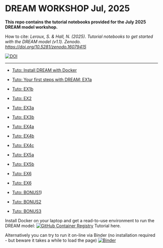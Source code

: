 # DREAM WORKSHOP Jul, 2025

**This repo contains the tutorial notebooks provided for the July 2025 DREAM model workshop.**

How to cite: _Leroux, S. & Hall, N. (2025). Tutorial notebooks to get started with the DREAM model (v1.1). Zenodo. https://doi.org/10.5281/zenodo.16079415_ 

[![DOI](https://zenodo.org/badge/1015640526.svg)](https://doi.org/10.5281/zenodo.16079162)

---

* [Tuto: Install DREAM with Docker](2025-07-15_Start-Docker-participants.md)

* [Tuto: Your first steps with DREAM: EX1a](2025-07-15_workshop-EX1a.ipynb)
* [Tuto: EX1b](2025-07-15_workshop-EX1b.ipynb)
* [Tuto: EX2](2025-07-15_workshop-EX2.ipynb)
* [Tuto: EX3a](2025-07-15_workshop-EX3a.ipynb)
* [Tuto: EX3b](2025-07-15_workshop-EX3b.ipynb)
* [Tuto: EX4a](2025-07-15_workshop-EX4a.ipynb)
* [Tuto: EX4b](2025-07-15_workshop-EX4b.ipynb)
* [Tuto: EX4c](2025-07-15_workshop-EX4c.ipynb)
* [Tuto: EX5a](2025-07-15_workshop-EX5a.ipynb)
* [Tuto: EX5b](2025-07-15_workshop-EX5b.ipynb)
* [Tuto: EX6](2025-07-15_workshop-EX6.ipynb)
* [Tuto: EX6](2025-07-15_workshop-EX6.ipynb)
* [Tuto: BONUS1]([2025-07-17_workshop-BONUS1-anomalyforcing.ipynb))
* [Tuto: BONUS2](2025-07-17_workshop-BONUS2-ZonalMeanJJA.ipynb)
* [Tuto: BONUS3](2025-07-17_workshop-BONUS3-forcingfile.ipynb)

Install Docker on your laptop and get a read-to-use environment to run the DREAM model:
[![GitHub Container Registry](https://img.shields.io/badge/GHCR-dreamgcm--env-blue?logo=github&logoColor=white)](https://github.com/dream-gcm/dream-docker/pkgs/container/dreamgcm-env)
Tutorial here.

Alternatively you can try to run it on-line via Binder (no installation required - but beware it takes a while to load the page)
[![Binder](https://mybinder.org/badge_logo.svg)](https://mybinder.org/v2/gh/dream-gcm/workshop-notebooks-2025/main?urlpath=lab)

